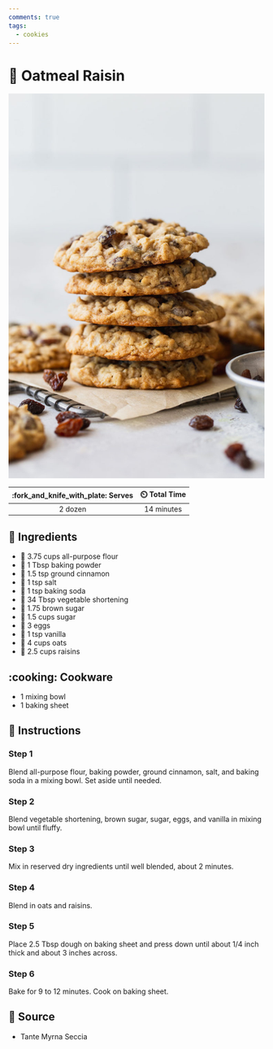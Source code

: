 ```yaml
---
comments: true
tags:
  - cookies
---
```

# :cookie: Oatmeal Raisin

![Oatmeal Raisin](../assets/images/oatmeal-raisin.jpg)

| :fork_and_knife_with_plate: Serves | :timer_clock: Total Time |
|:----------------------------------:|:-----------------------: |
| 2 dozen | 14 minutes |

## :salt: Ingredients

- :ear_of_rice: 3.75 cups all-purpose flour
- :dash: 1 Tbsp baking powder
- :custard: 1.5 tsp ground cinnamon
- :salt: 1 tsp salt
- :cup_with_straw: 1 tsp baking soda
- :carrot: 34 Tbsp vegetable shortening
- :maple_leaf: 1.75 brown sugar
- :candy: 1.5 cups sugar
- :egg: 3 eggs
- :icecream: 1 tsp vanilla
- :ear_of_rice: 4 cups oats
- :grapes: 2.5 cups raisins

## :cooking: Cookware

- 1 mixing bowl
- 1 baking sheet

## :pencil: Instructions

### Step 1

Blend all-purpose flour, baking powder, ground cinnamon, salt, and baking soda in a mixing bowl. Set aside until needed.

### Step 2

Blend  vegetable shortening, brown sugar, sugar, eggs, and vanilla in mixing bowl until fluffy.

### Step 3

Mix in reserved dry ingredients until well blended, about 2 minutes.

### Step 4

Blend in oats and raisins.

### Step 5

Place 2.5 Tbsp dough on baking sheet and press down until about 1/4 inch thick and about 3 inches across.

### Step 6

Bake for 9 to 12 minutes. Cook on baking sheet.

## :link: Source

- Tante Myrna Seccia
